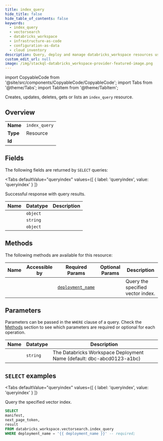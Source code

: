 ```yaml
--- 
title: index_query
hide_title: false
hide_table_of_contents: false
keywords:
  - index_query
  - vectorsearch
  - databricks_workspace
  - infrastructure-as-code
  - configuration-as-data
  - cloud inventory
description: Query, deploy and manage databricks_workspace resources using SQL
custom_edit_url: null
image: /img/stackql-databricks_workspace-provider-featured-image.png
---
```


import CopyableCode from '@site/src/components/CopyableCode/CopyableCode';
import Tabs from '@theme/Tabs';
import TabItem from '@theme/TabItem';

Creates, updates, deletes, gets or lists an <code>index_query</code> resource.

## Overview
<table><tbody>
<tr><td><b>Name</b></td><td><code>index_query</code></td></tr>
<tr><td><b>Type</b></td><td>Resource</td></tr>
<tr><td><b>Id</b></td><td><CopyableCode code="databricks_workspace.vectorsearch.index_query" /></td></tr>
</tbody></table>

## Fields

The following fields are returned by `SELECT` queries:

<Tabs
    defaultValue="queryindex"
    values={[
        { label: 'queryindex', value: 'queryindex' }
    ]}
>
<TabItem value="queryindex">

Successful response with query results.

<table>
<thead>
    <tr>
    <th>Name</th>
    <th>Datatype</th>
    <th>Description</th>
    </tr>
</thead>
<tbody>
<tr>
    <td><CopyableCode code="manifest" /></td>
    <td><code>object</code></td>
    <td></td>
</tr>
<tr>
    <td><CopyableCode code="next_page_token" /></td>
    <td><code>string</code></td>
    <td></td>
</tr>
<tr>
    <td><CopyableCode code="result" /></td>
    <td><code>object</code></td>
    <td></td>
</tr>
</tbody>
</table>
</TabItem>
</Tabs>

## Methods

The following methods are available for this resource:

<table>
<thead>
    <tr>
    <th>Name</th>
    <th>Accessible by</th>
    <th>Required Params</th>
    <th>Optional Params</th>
    <th>Description</th>
    </tr>
</thead>
<tbody>
<tr>
    <td><a href="#queryindex"><CopyableCode code="queryindex" /></a></td>
    <td><CopyableCode code="select" /></td>
    <td><a href="#parameter-deployment_name"><code>deployment_name</code></a></td>
    <td></td>
    <td>Query the specified vector index.</td>
</tr>
</tbody>
</table>

## Parameters

Parameters can be passed in the `WHERE` clause of a query. Check the [Methods](#methods) section to see which parameters are required or optional for each operation.

<table>
<thead>
    <tr>
    <th>Name</th>
    <th>Datatype</th>
    <th>Description</th>
    </tr>
</thead>
<tbody>
<tr id="parameter-deployment_name">
    <td><CopyableCode code="deployment_name" /></td>
    <td><code>string</code></td>
    <td>The Databricks Workspace Deployment Name (default: dbc-abcd0123-a1bc)</td>
</tr>
</tbody>
</table>

## `SELECT` examples

<Tabs
    defaultValue="queryindex"
    values={[
        { label: 'queryindex', value: 'queryindex' }
    ]}
>
<TabItem value="queryindex">

Query the specified vector index.

```sql
SELECT
manifest,
next_page_token,
result
FROM databricks_workspace.vectorsearch.index_query
WHERE deployment_name = '{{ deployment_name }}' -- required;
```
</TabItem>
</Tabs>
